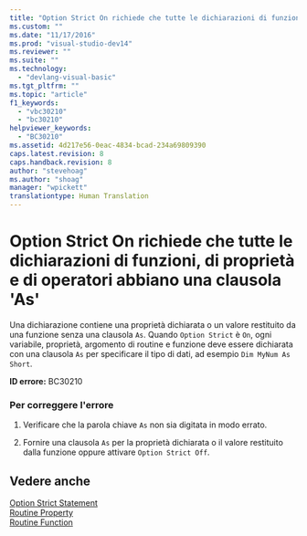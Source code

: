 ```yaml
---
title: "Option Strict On richiede che tutte le dichiarazioni di funzioni, di propriet&#224; e di operatori abbiano una clausola &#39;As&#39; | Microsoft Docs"
ms.custom: ""
ms.date: "11/17/2016"
ms.prod: "visual-studio-dev14"
ms.reviewer: ""
ms.suite: ""
ms.technology: 
  - "devlang-visual-basic"
ms.tgt_pltfrm: ""
ms.topic: "article"
f1_keywords: 
  - "vbc30210"
  - "bc30210"
helpviewer_keywords: 
  - "BC30210"
ms.assetid: 4d217e56-0eac-4834-bcad-234a69809390
caps.latest.revision: 8
caps.handback.revision: 8
author: "stevehoag"
ms.author: "shoag"
manager: "wpickett"
translationtype: Human Translation
---
```

# Option Strict On richiede che tutte le dichiarazioni di funzioni, di propriet&#224; e di operatori abbiano una clausola &#39;As&#39;
Una dichiarazione contiene una proprietà dichiarata o un valore restituito da una funzione senza una clausola `As`. Quando `Option Strict` è `On`, ogni variabile, proprietà, argomento di routine e funzione deve essere dichiarata con una clausola `As` per specificare il tipo di dati, ad esempio `Dim MyNum As Short`.  
  
 **ID errore:** BC30210  
  
### Per correggere l'errore  
  
1.  Verificare che la parola chiave `As` non sia digitata in modo errato.  
  
2.  Fornire una clausola `As` per la proprietà dichiarata o il valore restituito dalla funzione oppure attivare `Option Strict Off`.  
  
## Vedere anche  
 [Option Strict Statement](../../visual-basic/language-reference/statements/option-strict-statement.md)   
 [Routine Property](../../visual-basic/programming-guide/language-features/procedures/property-procedures.md)   
 [Routine Function](../../visual-basic/programming-guide/language-features/procedures/function-procedures.md)